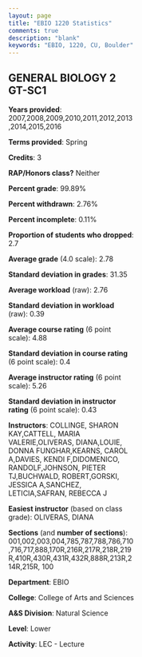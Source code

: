 ```yaml
---
layout: page
title: "EBIO 1220 Statistics"
comments: true
description: "blank"
keywords: "EBIO, 1220, CU, Boulder"
--- 
```

<head>
<script src="https://ajax.googleapis.com/ajax/libs/jquery/2.1.3/jquery.min.js"></script>
<script src="https://dl.dropboxusercontent.com/s/pc42nxpaw1ea4o9/highcharts.js?dl=0"></script>
<!-- <script src="../assets/js/highcharts.js"></script> -->
<style type="text/css">@font-face {
	font-family: "Bebas Neue";
	src: url(https://www.filehosting.org/file/details/544349/BebasNeue%20Regular.otf) format("opentype");
	}
	h1.Bebas { 
		font-family: "Bebas Neue", Verdana, Tahoma;
	}
</style>
</head>
<body>
	<div id="container" style="float: right; width: 45%; height: 88%; margin-left: 2.5%; margin-right: 2.5%;"></div>
	<script language="JavaScript">
		$(document).ready(function() {
		var chart = {type: 'column'};
		var title = {text: 'Grade Distribution'};
		var xAxis = {categories: ['A','B','C','D','F'],crosshair: true};
		var yAxis = {min: 0,title: {text: 'Percentage'}};
		var tooltip = {headerFormat: '<center><b><span style="font-size:20px">{point.key}</span></b></center>',
		               pointFormat: '<td style="padding:0"><b>{point.y:.1f}%</b></td>',
		               footerFormat: '</table>',shared: true,useHTML: true};
		var plotOptions = {column: {pointPadding: 0.0,borderWidth: 0}};  
		var credits = {enabled: false};var series= [{name: 'Percent',data: [22.16,39.4,31.95,4.26,2.23,]}];
		var json = {};
		json.chart = chart;
		json.title = title;
		json.tooltip = tooltip;
		json.xAxis = xAxis;
		json.yAxis = yAxis;  
		json.series = series;
		json.plotOptions = plotOptions;  
		json.credits = credits;
		$('#container').highcharts(json);
	});
	</script>
</body>
			   
## GENERAL BIOLOGY 2 GT-SC1

**Years provided**: 2007,2008,2009,2010,2011,2012,2013,2014,2015,2016

**Terms provided**: Spring

**Credits**: 3

**RAP/Honors class?** Neither

**Percent grade**: 99.89%

**Percent withdrawn**: 2.76%

**Percent incomplete**: 0.11%

**Proportion of students who dropped**: 2.7

**Average grade** (4.0 scale): 2.78

**Standard deviation in grades**: 31.35

**Average workload** (raw): 2.76

**Standard deviation in workload** (raw): 0.39

**Average course rating** (6 point scale): 4.88

**Standard deviation in course rating** (6 point scale): 0.4

**Average instructor rating** (6 point scale): 5.26

**Standard deviation in instructor rating** (6 point scale): 0.43

**Instructors**: COLLINGE, SHARON KAY,CATTELL, MARIA VALERIE,OLIVERAS, DIANA,LOUIE, DONNA FUNGHAR,KEARNS, CAROL A,DAVIES, KENDI F,DIDOMENICO, RANDOLF,JOHNSON, PIETER TJ,BUCHWALD, ROBERT,GORSKI, JESSICA A,SANCHEZ, LETICIA,SAFRAN, REBECCA J

**Easiest instructor** (based on class grade): OLIVERAS, DIANA

**Sections** (and **number of sections**): 001,002,003,004,785,787,788,786,710,716,717,888,170R,216R,217R,218R,219R,410R,430R,431R,432R,888R,213R,214R,215R, 100

**Department**: EBIO

**College**: College of Arts and Sciences

**A&S Division**: Natural Science

**Level**: Lower

**Activity**: LEC - Lecture